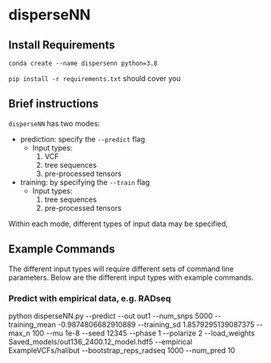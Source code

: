 # disperseNN

## Install Requirements
`conda create --name dispersenn python=3.8`

`pip install -r requirements.txt` should cover you

## Brief instructions
`disperseNN` has two modes: 
* prediction:   specify the `--predict` flag
    - Input types:
        1. VCF
        2. tree sequences
        3. pre-processed tensors
* training:     by specifying the `--train` flag
    - Input types:
      	1. tree sequences
        2. pre-processed tensors

Within each mode, different types of input data may be specified, 

## Example Commands
The different input types will require different sets of command line parameters. Below are the different input types with example commands.

### Predict with empirical data, e.g. RADseq
python disperseNN.py --predict --out out1 --num_snps 5000 --training_mean -0.9874806682910889 --training_sd 1.8579295139087375 --max_n 100 --mu 1e-8 --seed 12345 --phase 1 --polarize 2 --load_weights Saved_models/out136_2400.12_model.hdf5 --empirical ExampleVCFs/halibut --bootstrap_reps_radseq 1000 --num_pred 10
